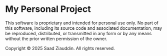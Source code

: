 # My Personal Project

This software is proprietary and intended for personal use only. 
No part of this software, including its source code and associated documentation, 
may be reproduced, distributed, or transmitted in any form or by any means 
without the prior written permission of the owner.

Copyright © 2025 Saad Ziauddin. All rights reserved.

